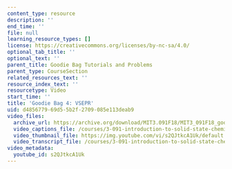```yaml
---
content_type: resource
description: ''
end_time: ''
file: null
learning_resource_types: []
license: https://creativecommons.org/licenses/by-nc-sa/4.0/
optional_tab_title: ''
optional_text: ''
parent_title: Goodie Bag Tutorials and Problems
parent_type: CourseSection
related_resources_text: ''
resource_index_text: ''
resourcetype: Video
start_time: ''
title: 'Goodie Bag 4: VSEPR'
uid: d4856779-69d5-5b2f-2709-085e113deab9
video_files:
  archive_url: https://archive.org/download/MIT3.091F18/MIT3_091F18_goodie_bag_4_300k.mp4
  video_captions_file: /courses/3-091-introduction-to-solid-state-chemistry-fall-2018/s2QJtkcA1Uk_captions.webvtt
  video_thumbnail_file: https://img.youtube.com/vi/s2QJtkcA1Uk/default.jpg
  video_transcript_file: /courses/3-091-introduction-to-solid-state-chemistry-fall-2018/s2QJtkcA1Uk_transcript.pdf
video_metadata:
  youtube_id: s2QJtkcA1Uk
---
```


